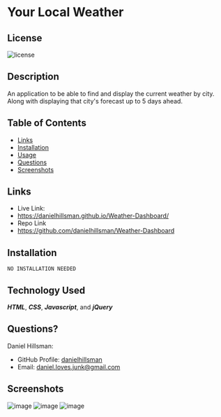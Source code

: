 # Your Local Weather

  ## License

  ![license](https://img.shields.io/static/v1?label=license&message=LABD&color=success)
  
  ## Description
  An application to be able to find and display the current weather by city. Along with displaying that city's forecast up to 5 days ahead.
  
  ## Table of Contents
 
  * [Links](#links)
  * [Installation](#installation)
  * [Usage](#usage)
  * [Questions](#questions)
  * [Screenshots](#screenshots)

  ## Links
  * Live Link:
  * https://danielhillsman.github.io/Weather-Dashboard/
  * Repo Link
  * https://github.com/danielhillsman/Weather-Dashboard
  
  ## Installation
  ````
  NO INSTALLATION NEEDED
  ````
  ## Technology Used
  
  ***HTML***, ***CSS***, ***Javascript***, and ***jQuery***
  

  ## Questions?

Daniel Hillsman: 
  * GitHub Profile: [danielhillsman](https://github.com/danielhillsman)
  * Email: daniel.loves.junk@gmail.com

  ## Screenshots
![image](https://user-images.githubusercontent.com/99533951/166073646-16a4499d-1a51-425f-bf5b-b0dc85d65825.png)
![image](https://user-images.githubusercontent.com/99533951/166073669-a68b47e1-53fd-4c4f-8686-876b0f1c40d2.png)
![image](https://user-images.githubusercontent.com/99533951/166073701-a6972bcc-35a1-4b62-9df2-ee4de4107c4d.png)

